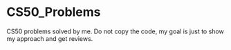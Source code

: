 # CS50_Problems
CS50 problems solved by me. Do not copy the code, my goal is just to show my approach and get reviews.
